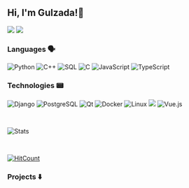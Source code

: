 ## Hi, I'm Gulzada!👾

<a href="https://t.me/awesic"><img src="https://img.shields.io/badge/telegram-%230077B5.svg?style=for-the-badge&logo=telegram&logoColor=white"></a>
<a href="https://www.linkedin.com/in/awesic"><img src="https://img.shields.io/badge/linkedin-0A66C2.svg?style=for-the-badge&logo=linkedin&logoColor=white"></a>

### Languages 🗣️

![Python](https://img.shields.io/badge/-Python-%23111?&logo=Python)
![C++](https://img.shields.io/badge/-C++-111?&logo=c%2b%2b&logoColor=00599C)
![SQL](https://img.shields.io/badge/-SQL-111?&logo=postgresql)
![C](https://img.shields.io/badge/-C-111?&logo=C)
![JavaScript](https://img.shields.io/badge/-JavaScript-111?&logo=JavaScript)
![TypeScript](https://img.shields.io/badge/-TypeScript-111?&logo=TypeScript)

### Technologies 📟

![Django](https://img.shields.io/badge/-Django-000?&logo=Django)
![PostgreSQL](https://img.shields.io/badge/-PostgreSQL-000?&logo=postgresql)
![Qt](https://img.shields.io/badge/-Qt-000?&logo=Qt)
![Docker](https://img.shields.io/badge/-Docker-000?&logo=Docker)
![Linux](https://img.shields.io/badge/-Linux-000?&logo=Linux)
<a href="https://github.com/awesic/VKR-project"><img src="https://img.shields.io/badge/-React-000?&logo=React"></a>
![Vue.js](https://img.shields.io/badge/-Vue.js-000?&logo=vue.js)

<br/>

![Stats](https://github-readme-stats.vercel.app/api?username=awesic&theme=dark&show_icons=true&bg_color=1a1a1a&icon_color=8bbdac)

<br/>

<p><a href="http://hits.dwyl.com/awesic/awesic/awesic.svg?style=flat-square"><img src="https://hits.dwyl.com/awesic/awesic/awesic.svg?style=flat-square" alt="HitCount"></a></p>

### Projects ⬇️
